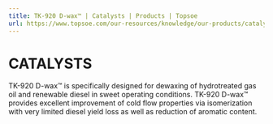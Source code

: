 ```yaml
---
title: TK-920 D-wax™ | Catalysts | Products | Topsoe
url: https://www.topsoe.com/our-resources/knowledge/our-products/catalysts/tk-920-d-waxtm#main-content
---
```


# CATALYSTS

TK-920 D-wax™ is specifically designed for dewaxing of hydrotreated gas oil and renewable diesel in sweet operating conditions. TK-920 D-wax™ provides excellent improvement of cold flow properties via isomerization with very limited diesel yield loss as well as reduction of aromatic content.